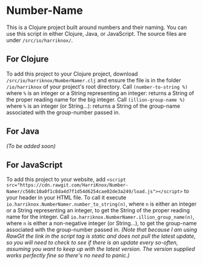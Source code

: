 # Number-Name
This is a Clojure project built around numbers and their naming. You can use this script in either Clojure, Java, or JavaScript. The source files are under `/src/io/harriknox/`.

## For Clojure
To add this project to your Clojure project, download `/src/io/harriknox/NumberNamer.clj` and ensure the file is in the folder `/io/harriknox` of your project's root directory. Call `(number-to-string %)` where `%` is an integer or a String representing an integer: returns a String of the proper reading name for the big integer. Call `(illion-group-name %)` where `%` is an integer (or String...): returns a String of the group-name associated with the group-number passed in.

## For Java
*(To be added soon)*

## For JavaScript
To add this project to your website, add `<script src="https://cdn.rawgit.com/HarriKnox/Number-Namer/c568c10a0f1c8da4d7f1d54d6254cae02de3a249/load.js"></script>` to your header in your HTML file. To call it execute `io.harriknox.NumberNamer.number_to_string(n)`, where `n` is either an integer or a String representing an integer, to get the String of the proper reading name for the integer. Call `io.harriknox.NumberNamer.illion_group_name(n)`, where `n` is either a non-negative integer (or String...), to get the group-name associated with the group-number passed in.
*(Note that because I am using RawGit the link in the script tag is static and does not pull the latest update, so you will need to check to see if there is an update every so-often, assuming you want to keep up with the latest version. The version supplied works perfectly fine so there's no need to panic.)*
